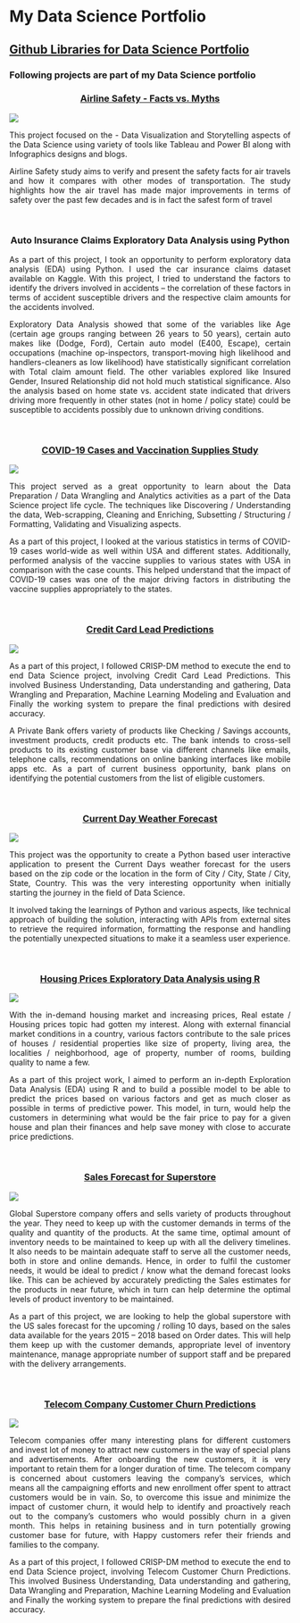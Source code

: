 # My Data Science Portfolio


## [Github Libraries for Data Science Portfolio](https://github.com/pchougule-ms/pchougule-ms/tree/main/Data%20Science%20Portfolio)


### Following projects are part of my Data Science portfolio



<h3 align="center"> <a href="https://github.com/pchougule-ms/pchougule-ms/tree/main/Data%20Science%20Portfolio/Airline%20Safety"> Airline Safety - Facts vs. Myths </a></h3>
<img src="images/AirSafety_flightsafety.org_resource_aviation-safety-network.jpg"/> <br/>

<p align="justify">This project focused on the - Data Visualization and Storytelling aspects of the Data Science using variety of tools like Tableau and Power BI along with Infographics designs and blogs.</p>

<p align="justify">Airline Safety study aims to verify and present the safety facts for air travels and how it compares with other modes of transportation. The study highlights how the air travel has made major improvements in terms of safety over the past few decades and is in fact the safest form of travel</p>

<br/>



<h3 align="center"> Auto Insurance Claims Exploratory Data Analysis using Python </h3>

<p align="justify"> As a part of this project, I took an opportunity to perform exploratory data analysis (EDA) using Python. I used the car insurance claims dataset available on Kaggle. With this project, I tried to understand the factors to identify the drivers involved in accidents – the correlation of these factors in terms of accident susceptible drivers and the respective claim amounts for the accidents involved.</p>

<p align="justify">Exploratory Data Analysis showed that some of the variables like Age (certain age groups ranging between 26 years to 50 years), certain auto makes like (Dodge, Ford), Certain auto model (E400, Escape), certain occupations (machine op-inspectors, transport-moving high likelihood and handlers-cleaners as low likelihood) have statistically significant correlation with Total claim amount field. The other variables explored like Insured Gender, Insured Relationship did not hold much statistical significance. Also the analysis based on home state vs. accident state indicated that drivers driving more frequently in other states (not in home / policy state) could be susceptible to accidents possibly due to unknown driving conditions.</p>

<br/>



<h3 align="center"> <a href="https://github.com/pchougule-ms/pchougule-ms/tree/main/Data%20Science%20Portfolio/COVID-19%20Cases%20and%20Vaccination%20supplies%20study"> COVID-19 Cases and Vaccination Supplies Study </a></h3>
<img src="images/covid_vaccine_study_https_www.yalemedicine.org_news_covid-19-vaccine-comparison.jpg"/> <br/>

<p align="justify">This project served as a great opportunity to learn about the Data Preparation / Data Wrangling and Analytics activities as a part of the Data Science project life cycle. The techniques like Discovering / Understanding the data, Web-scrapping, Cleaning and Enriching, Subsetting / Structuring / Formatting, Validating and Visualizing aspects.</p>

<p align="justify">As a part of this project, I looked at the various statistics in terms of COVID-19 cases world-wide as well within USA and different states. Additionally, performed analysis of the vaccine supplies to various states with USA in comparison with the case counts. This helped understand that the impact of COVID-19 cases was one of the major driving factors in distributing the vaccine supplies appropriately to the states.</p>

<br/>



<h3 align="center"> <a href="https://github.com/pchougule-ms/pchougule-ms/tree/main/Data%20Science%20Portfolio/Credit%20Card%20Lead%20Predictions"> Credit Card Lead Predictions </a></h3>
<img src="images/Credit_Card_financialwellness_utah_edublogposts2020Junenewsletter_php.jpg">

<p align="justify">As a part of this project, I followed CRISP-DM method to execute the end to end Data Science project, involving Credit Card Lead Predictions. This involved Business Understanding, Data understanding and gathering, Data Wrangling and Preparation, Machine Learning Modeling and Evaluation and Finally the working system to prepare the final predictions with desired accuracy.</p>

<p align="justify">A Private Bank offers variety of products like Checking / Savings accounts, investment products, credit products etc. The bank intends to cross-sell products to its existing customer base via different channels like emails, telephone calls, recommendations on online banking interfaces like mobile apps etc. As a part of current business opportunity, bank plans on identifying the potential customers from the list of eligible customers. </p>

<br/>



<h3 align="center"><a href="https://github.com/pchougule-ms/pchougule-ms/tree/main/Data%20Science%20Portfolio/Current%20Day%20Weather%20Forecast">Current Day Weather Forecast </a></h3>
<img src="images/weather_image_https_newsonair.gov.in_News_title_Weather-conditions-of-various-places-across-country&id_390362.jpg">

<p align="justify">This project was the opportunity to create a Python based user interactive application to present the Current Days weather forecast for the users based on the zip code or the location in the form of City / City, State / City, State, Country. This was the very interesting opportunity when initially starting the journey in the field of Data Science.</p>

<p align="justify">It involved taking the learnings of Python and various aspects, like technical approach of building the solution, interacting with APIs from external sites to retrieve the required information, formatting the response and handling the potentially unexpected situations to make it a seamless user experience.</p>

<br/>



<h3 align="center"><a href="https://github.com/pchougule-ms/pchougule-ms/tree/main/Data%20Science%20Portfolio/Housing%20Prices%20EDA"> Housing Prices Exploratory Data Analysis using R </a></h3>
<img src="images/housing_https_miro.medium.com_max_1400_1_Zr0rsnWzE0A_fqCHfDndMA.jpg"/>

<p align="justify">With the in-demand housing market and increasing prices, Real estate / Housing prices topic had gotten my interest. Along with external financial market conditions in a country, various factors contribute to the sale prices of houses / residential properties like size of property, living area, the localities / neighborhood, age of property, number of rooms, building quality to name a few.</p>

<p align="justify">As a part of this project work, I aimed to perform an in-depth Exploration Data Analysis (EDA) using R and to build a possible model to be able to predict the prices based on various factors and get as much closer as possible in terms of predictive power. This model, in turn, would help the customers in determining what would be the fair price to pay for a given house and plan their finances and help save money with close to accurate price predictions.</p>

<br/>


<h3 align="center"><a href="https://github.com/pchougule-ms/pchougule-ms/tree/main/Data%20Science%20Portfolio/Sales%20Forecast%20for%20Superstore"> Sales Forecast for Superstore </a></h3>
<img src="images/Sales-Forecast_https_sopsa.org_articles_the-complete-guide-to-building-a-sales-forecast.jpg">

<p align="justify">Global Superstore company offers and sells variety of products throughout the year. They need to keep up with the customer demands in terms of the quality and quantity of the products. At the same time, optimal amount of inventory needs to be maintained to keep up with all the delivery timelines. It also needs to be maintain adequate staff to serve all the customer needs, both in store and online demands. Hence, in order to fulfil the customer needs, it would be ideal to predict / know what the demand forecast looks like. This can be achieved by accurately predicting the Sales estimates for the products in near future, which in turn can help determine the optimal levels of product inventory to be maintained.</p>

<p align="justify">As a part of this project, we are looking to help the global superstore with the US sales forecast for the upcoming / rolling 10 days, based on the sales data available for the years 2015 – 2018 based on Order dates. This will help them keep up with the customer demands, appropriate level of inventory maintenance, manage appropriate number of support staff and be prepared with the delivery arrangements.</p>

<br/>


<h3 align="center"><a href="https://github.com/pchougule-ms/pchougule-ms/tree/main/Data%20Science%20Portfolio/Sales%20Predictions"> Telecom Company Customer Churn Predictions </a></h3>
<img src="images/Telco_customer_churn_https_www.tibco.com_blog_wp-content_uploads_2013_01_17450178.cms_.jpg"/>

<p align="justify">Telecom companies offer many interesting plans for different customers and invest lot of money to attract new customers in the way of special plans and advertisements. After onboarding the new customers, it is very important to retain them for a longer duration of time. The telecom company is concerned about customers leaving the company’s services, which means all the campaigning efforts and new enrollment offer spent to attract customers would be in vain. So, to overcome this issue and minimize the impact of customer churn, it would help to identify and proactively reach out to the company’s customers who would possibly churn in a given month. This helps in retaining business and in turn potentially growing customer base for future, with Happy customers refer their friends and families to the company.</p>

<p align="justify">As a part of this project, I followed CRISP-DM method to execute the end to end Data Science project, involving Telecom Customer Churn Predictions. This involved Business Understanding, Data understanding and gathering, Data Wrangling and Preparation, Machine Learning Modeling and Evaluation and Finally the working system to prepare the final predictions with desired accuracy.</p>

<br/>

